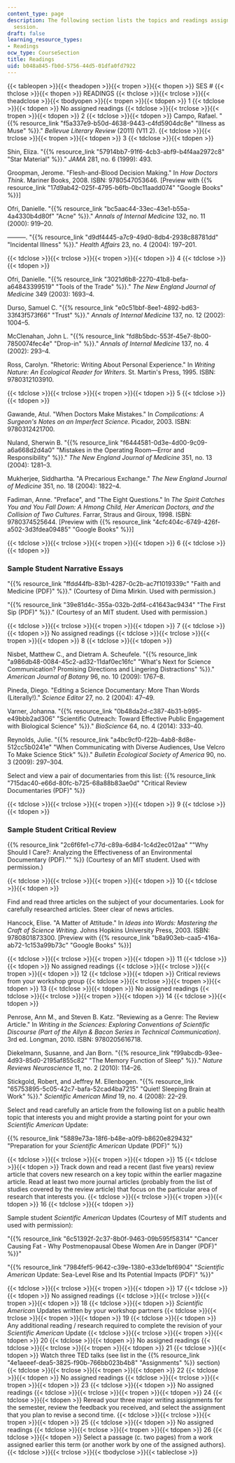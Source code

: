 ```yaml
---
content_type: page
description: The following section lists the topics and readings assigned for each
  session.
draft: false
learning_resource_types:
- Readings
ocw_type: CourseSection
title: Readings
uid: b048a845-fb0d-5756-44d5-01dfa0fd7922
---
```

{{< tableopen >}}{{< theadopen >}}{{< tropen >}}{{< thopen >}}
SES #
{{< thclose >}}{{< thopen >}}
READINGS
{{< thclose >}}{{< trclose >}}{{< theadclose >}}{{< tbodyopen >}}{{< tropen >}}{{< tdopen >}}
1
{{< tdclose >}}{{< tdopen >}}
No assigned readings
{{< tdclose >}}{{< trclose >}}{{< tropen >}}{{< tdopen >}}
2
{{< tdclose >}}{{< tdopen >}}
Campo, Rafael. "{{% resource_link "f5a337e9-b50d-4638-9443-c4fd5904dc8e" "Illness as Muse" %}}." *Bellevue Literary Review* (2011) (V11 2).
{{< tdclose >}}{{< trclose >}}{{< tropen >}}{{< tdopen >}}
3
{{< tdclose >}}{{< tdopen >}}

Shin, Eliza. "{{% resource_link "57914bb7-91f6-4cb3-abf9-b4f4aa2972c8" "Star Material" %}}." *JAMA* 281, no. 6 (1999): 493.

Groopman, Jerome. "Flesh-and-Blood Decision Making." In *How Doctors Think*. Mariner Books, 2008. ISBN: 9780547053646. \[Preview with {{% resource_link "17d9ab42-025f-4795-b6fb-0bc11aadd074" "Google Books" %}}\]

Ofri, Danielle. "{{% resource_link "bc5aac44-33ec-43e1-b55a-4a4330b4d80f" "Acne" %}}." *Annals of Internal Medicine* 132, no. 11 (2000): 919–20.

———. "{{% resource_link "d9df4445-a7c9-49d0-8db4-2938c88781dd" "Incidental Illness" %}}." *Health Affairs* 23, no. 4 (2004): 197–201.

{{< tdclose >}}{{< trclose >}}{{< tropen >}}{{< tdopen >}}
4
{{< tdclose >}}{{< tdopen >}}

Ofri, Danielle. "{{% resource_link "3021d6b8-2270-41b8-befa-a64843399519" "Tools of the Trade" %}}." *The New England Journal of Medicine* 349 (2003): 1693–4.

Durso, Samuel C. "{{% resource_link "e0c51bbf-8ee1-4892-bd63-33f43f573f66" "Trust" %}}." *Annals of Internal Medicine* 137, no. 12 (2002): 1004–5.

McClenahan, John L. "{{% resource_link "fd8b5bdc-553f-45e7-8b00-7850074fec4e" "Drop-in" %}}." *Annals of Internal Medicine* 137, no. 4 (2002): 293–4.

Ross, Carolyn. "Rhetoric: Writing About Personal Experience." In *Writing Nature: An Ecological Reader for Writers*. St. Martin's Press, 1995. ISBN: 9780312103910.

{{< tdclose >}}{{< trclose >}}{{< tropen >}}{{< tdopen >}}
5
{{< tdclose >}}{{< tdopen >}}

Gawande, Atul. "When Doctors Make Mistakes." In *Complications: A Surgeon's Notes on an Imperfect Science*. Picador, 2003. ISBN: 9780312421700.

Nuland, Sherwin B. "{{% resource_link "f6444581-0d3e-4d00-9c09-a6a668d2d4a0" "Mistakes in the Operating Room—Error and Responsibility" %}}." *The New England Journal of Medicine* 351, no. 13 (2004): 1281–3.

Mukherjee, Siddhartha. "A Precarious Exchange." *The New England Journal of Medicine* 351, no. 18 (2004): 1822–4.

Fadiman, Anne. "Preface", and "The Eight Questions." In *The Spirit Catches You and You Fall Down: A Hmong Child, Her American Doctors, and the Collision of Two Cultures*. Farrar, Straus and Giroux, 1998. ISBN: 9780374525644. \[Preview with {{% resource_link "4cfc404c-6749-426f-a502-3d3fdea09485" "Google Books" %}}\]

{{< tdclose >}}{{< trclose >}}{{< tropen >}}{{< tdopen >}}
6
{{< tdclose >}}{{< tdopen >}}

### Sample Student Narrative Essays

"{{% resource_link "ffdd44fb-83b1-4287-0c2b-ac7f1019339c" "Faith and Medicine (PDF)" %}}." (Courtesy of Dima Mirkin. Used with permission.)

"{{% resource_link "39e81d4c-355a-032b-2df4-c41643ac9434" "The First Sip (PDF)" %}}." (Courtesy of an MIT student. Used with permission.)

{{< tdclose >}}{{< trclose >}}{{< tropen >}}{{< tdopen >}}
7
{{< tdclose >}}{{< tdopen >}}
No assigned readings
{{< tdclose >}}{{< trclose >}}{{< tropen >}}{{< tdopen >}}
8
{{< tdclose >}}{{< tdopen >}}

Nisbet, Matthew C., and Dietram A. Scheufele. "{{% resource_link "a986db48-0084-45c2-ad32-11daf0ec16fc" "What's Next for Science Communication? Promising Directions and Lingering Distractions" %}}." *American Journal of Botany* 96, no. 10 (2009): 1767–8.

Pineda, Diego. "Editing a Science Documentary: More Than Words (Literally!)." *Science Editor* 27, no. 2 (2004): 47–49.

Varner, Johanna. "{{% resource_link "0b48da2d-c387-4b31-b995-e49bbb2ad306" "Scientific Outreach: Toward Effective Public Engagement with Biological Science" %}}." *BioScience* 64, no. 4 (2014): 333–40.

Reynolds, Julie. "{{% resource_link "a4bc9cf0-f22b-4ab8-8d8e-512cc5b0241e" "When Communicating with Diverse Audiences, Use Velcro To Make Science Stick" %}}." *Bulletin Ecological Society of America* 90, no. 3 (2009): 297–304.

Select and view a pair of documentaries from this list: {{% resource_link "715dac40-e66d-80fc-b725-68a88b83ae0d" "Critical Review Documentaries (PDF)" %}}

{{< tdclose >}}{{< trclose >}}{{< tropen >}}{{< tdopen >}}
9
{{< tdclose >}}{{< tdopen >}}

### Sample Student Critical Review

{{% resource_link "2c6f6fe1-c77d-c89a-6d84-1c4d2ec012aa" "\"Why Should I Care?: Analyzing the Effectiveness of an Environmental Documentary (PDF).\"" %}} (Courtesy of an MIT student. Used with permission.)

{{< tdclose >}}{{< trclose >}}{{< tropen >}}{{< tdopen >}}
10
{{< tdclose >}}{{< tdopen >}}

Find and read three articles on the subject of your documentaries. Look for carefully researched articles. Steer clear of news articles.

Hancock, Elise. "A Matter of Attitude." In *Ideas into Words: Mastering the Craft of Science Writing*. Johns Hopkins University Press, 2003. ISBN: 9780801873300. \[Preview with {{% resource_link "b8a903eb-caa5-416a-ab72-1c153a99b73c" "Google Books" %}}\]

{{< tdclose >}}{{< trclose >}}{{< tropen >}}{{< tdopen >}}
11
{{< tdclose >}}{{< tdopen >}}
No assigned readings
{{< tdclose >}}{{< trclose >}}{{< tropen >}}{{< tdopen >}}
12
{{< tdclose >}}{{< tdopen >}}
Critical reviews from your workshop group
{{< tdclose >}}{{< trclose >}}{{< tropen >}}{{< tdopen >}}
13
{{< tdclose >}}{{< tdopen >}}
No assigned readings
{{< tdclose >}}{{< trclose >}}{{< tropen >}}{{< tdopen >}}
14
{{< tdclose >}}{{< tdopen >}}

Penrose, Ann M., and Steven B. Katz. "Reviewing as a Genre: The Review Article." In *Writing in the Sciences: Exploring Conventions of Scientific Discourse (Part of the Allyn & Bacon Series in Technical Communication)*. 3rd ed. Longman, 2010. ISBN: 9780205616718.

Diekelmann, Susanne, and Jan Born. "{{% resource_link "f99abcdb-93ee-4d93-85d0-2195af855c82" "The Memory Function of Sleep" %}}." *Nature Reviews Neuroscience* 11, no. 2 (2010): 114–26.

Stickgold, Robert, and Jeffrey M. Ellenbogen. "{{% resource_link "65753895-5c05-42c7-bafa-52cad4ba7215" "Quiet! Sleeping Brain at Work" %}}." *Scientific American Mind* 19, no. 4 (2008): 22–29.

Select and read carefully an article from the following list on a public health topic that interests you and might provide a starting point for your own *Scientific American* Update:

{{% resource_link "5889e73a-18f6-b48e-a0f9-b8620e829432" "Preparation for your *Scientific American* Update (PDF)" %}}

{{< tdclose >}}{{< trclose >}}{{< tropen >}}{{< tdopen >}}
15
{{< tdclose >}}{{< tdopen >}}
Track down and read a recent (last five years) review article that covers new research on a key topic within the earlier magazine article. Read at least two more journal articles (probably from the list of studies covered by the review article) that focus on the particular area of research that interests you.
{{< tdclose >}}{{< trclose >}}{{< tropen >}}{{< tdopen >}}
16
{{< tdclose >}}{{< tdopen >}}

Sample student *Scientific American* Updates (Courtesy of MIT students and used with permission):

"{{% resource_link "6c51392f-2c37-8b0f-9463-09b595f58314" "Cancer Causing Fat - Why Postmenopausal Obese Women Are in Danger (PDF)" %}}"

"{{% resource_link "7984fef5-9642-c39e-1380-e33de1bf6904" "*Scientific American* Update: Sea-Level Rise and Its Potential Impacts (PDF)" %}}"

{{< tdclose >}}{{< trclose >}}{{< tropen >}}{{< tdopen >}}
17
{{< tdclose >}}{{< tdopen >}}
No assigned readings
{{< tdclose >}}{{< trclose >}}{{< tropen >}}{{< tdopen >}}
18
{{< tdclose >}}{{< tdopen >}}
*Scientific American* Updates written by your workshop partners
{{< tdclose >}}{{< trclose >}}{{< tropen >}}{{< tdopen >}}
19
{{< tdclose >}}{{< tdopen >}}
Any additional reading / research required to complete the revision of your *Scientific American* Update
{{< tdclose >}}{{< trclose >}}{{< tropen >}}{{< tdopen >}}
20
{{< tdclose >}}{{< tdopen >}}
No assigned readings
{{< tdclose >}}{{< trclose >}}{{< tropen >}}{{< tdopen >}}
21
{{< tdclose >}}{{< tdopen >}}
Watch three TED talks (see list in the {{% resource_link "4e1aeeef-dea5-3825-f90b-766bb023b4b8" "Assignments" %}} section)
{{< tdclose >}}{{< trclose >}}{{< tropen >}}{{< tdopen >}}
22
{{< tdclose >}}{{< tdopen >}}
No assigned readings
{{< tdclose >}}{{< trclose >}}{{< tropen >}}{{< tdopen >}}
23
{{< tdclose >}}{{< tdopen >}}
No assigned readings
{{< tdclose >}}{{< trclose >}}{{< tropen >}}{{< tdopen >}}
24
{{< tdclose >}}{{< tdopen >}}
Reread your three major writing assignments for the semester, review the feedback you received, and select the assignment that you plan to revise a second time.
{{< tdclose >}}{{< trclose >}}{{< tropen >}}{{< tdopen >}}
25
{{< tdclose >}}{{< tdopen >}}
No assigned readings
{{< tdclose >}}{{< trclose >}}{{< tropen >}}{{< tdopen >}}
26
{{< tdclose >}}{{< tdopen >}}
Select a passage (c. two pages) from a work assigned earlier this term (or another work by one of the assigned authors).
{{< tdclose >}}{{< trclose >}}{{< tbodyclose >}}{{< tableclose >}}
